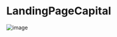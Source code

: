 # LandingPageCapital


![image](https://images-wixmp-ed30a86b8c4ca887773594c2.wixmp.com/f/9499fd0e-d4bb-4b0e-905f-daf28b8e0eb4/d62uke1-0ca53e98-c1d8-4fc3-97c2-11a0d3751585.png?token=eyJ0eXAiOiJKV1QiLCJhbGciOiJIUzI1NiJ9.eyJzdWIiOiJ1cm46YXBwOjdlMGQxODg5ODIyNjQzNzNhNWYwZDQxNWVhMGQyNmUwIiwiaXNzIjoidXJuOmFwcDo3ZTBkMTg4OTgyMjY0MzczYTVmMGQ0MTVlYTBkMjZlMCIsIm9iaiI6W1t7InBhdGgiOiJcL2ZcLzk0OTlmZDBlLWQ0YmItNGIwZS05MDVmLWRhZjI4YjhlMGViNFwvZDYydWtlMS0wY2E1M2U5OC1jMWQ4LTRmYzMtOTdjMi0xMWEwZDM3NTE1ODUucG5nIn1dXSwiYXVkIjpbInVybjpzZXJ2aWNlOmZpbGUuZG93bmxvYWQiXX0.fvI8uELOC5LkjJionkcRX6p2vSGT6vOQVqiyB79t430)

